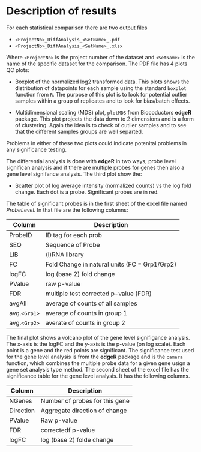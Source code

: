 # Description of results

For each statistical comparison there are two output files

- `<ProjectNo>_DiffAnalysis_<SetName>_.pdf`
- `<ProjectNo>_DiffAnalysis_<SetName>_.xlsx`
	
Where `<ProjectNo>` is the project number of the dataset and `<SetName>` is the name of the specific dataset for the comparison. The PDF file has 4 plots QC plots: 
	
- Boxplot of the normalized log2 transformed data. This plots shows the distribution of datapoints for each sample using the standard `boxplot` function from `R`. The purpose of this plot is to look for potential outlier samples within a group of replicates and to look for bias/batch effects. 

- Multidimensional scaling (MDS) plot, `plotMDS` from Biocoductors __edgeR__ package. This plot projects the data down to 2 dimensions and is a form of clustering. Again the idea is to check of outlier samples and to see that the different samples groups are well separted. 

Problems in either of these two plots could indicate potenital problems in any significance testing. 

The differential analysis is done with __edgeR__ in two ways; probe level significan analysis and if there are multiple probes for genes then also a gene level signifance analysis. The third plot show the:

- Scatter plot of log average intensity (normalized counts) vs the log fold change. Each dot is a probe. Significant probes are in red. 

The table of significant probes is in the first sheet of the excel file named _ProbeLevel_. In that file are the following columns:

|Column | Description |
|--------|-------------|
| ProbeID | ID tag for each prob|
|SEQ	| Sequence of Probe|
|LIB	| (i)RNA library|
|FC	| Fold Change in natural units (FC = Grp1/Grp2)|
|logFC | log (base 2) fold change|
|PValue | raw p-value|
|FDR	| multiple test corrected p-value (FDR)|
|avgAll | average of counts of all samples|
|avg.`<Grp1>` | average of counts in group 1|
|avg.`<Grp2>` | averate of counts in group 2|

The final plot shows a volcano plot of the gene level signifigance analysis. The x-axis is the logFC and the y-axis is the p-value (on log scale). Each point is a gene and the red points are significant. The significance test used for the gene level analysis is from the __edgeR__ package and is the `camera` function, which combines the multiple probe data for a given gene usign a gene set analysis type method. The second sheet of the excel file has the significance table for the gene level analysis. It has the following columns. 

| Column | Description |
|--------|-------------|
|NGenes | Number of probes for this gene |
|Direction | Aggregate direction of change | 
|PValue | Raw p-value | 
|FDR | correctedf p-value |
|logFC | log (base 2) folde change |
